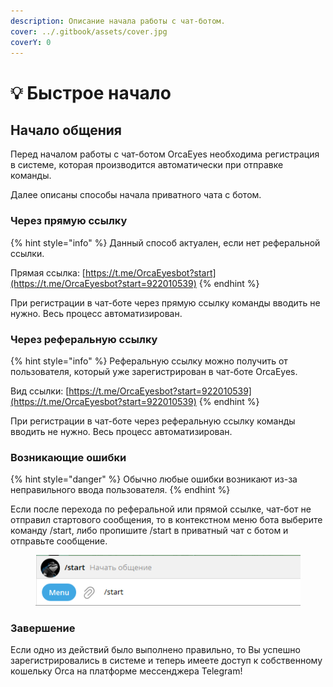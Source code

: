 ```yaml
---
description: Описание начала работы с чат-ботом.
cover: ../.gitbook/assets/cover.jpg
coverY: 0
---
```


# 💡 Быстрое начало

## Начало общения

Перед началом работы с чат-ботом OrcaEyes необходима регистрация в системе, которая производится автоматически при отправке команды.&#x20;

Далее описаны способы начала приватного чата с ботом.

### Через прямую ссылку

{% hint style="info" %}
Данный способ актуален, если нет реферальной ссылки.

Прямая ссылка: [https://t.me/OrcaEyesbot?start](https://t.me/OrcaEyesbot?start=922010539)
{% endhint %}

При регистрации в чат-боте через прямую ссылку команды вводить не нужно. Весь процесс автоматизирован.

### Через реферальную ссылку

{% hint style="info" %}
Реферальную ссылку можно получить от пользователя, который уже зарегистрирован в чат-боте OrcaEyes.&#x20;

Вид ссылки: [https://t.me/OrcaEyesbot?start=922010539](https://t.me/OrcaEyesbot?start=922010539)
{% endhint %}

При регистрации в чат-боте через реферальную ссылку команды вводить не нужно. Весь процесс автоматизирован.

### Возникающие ошибки

{% hint style="danger" %}
Обычно любые ошибки возникают из-за неправильного ввода пользователя.
{% endhint %}

Если после перехода по реферальной или прямой ссылке, чат-бот не отправил стартового сообщения, то в контекстном меню бота выберите команду /start, либо пропишите /start в приватный чат с ботом и отправьте сообщение.&#x20;

<figure><img src="../.gitbook/assets/Screenshot_1.png" alt=""><figcaption></figcaption></figure>

### Завершение

Если одно из действий было выполнено правильно, то Вы успешно зарегистрировались в системе и теперь имеете доступ к собственному кошельку Orca на платформе мессенджера Telegram!
